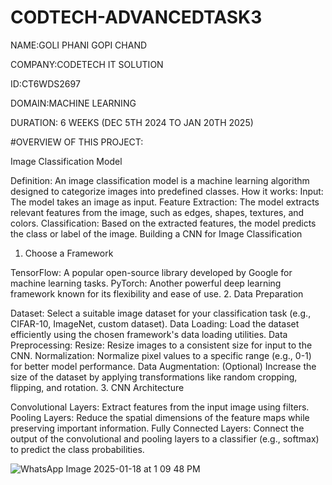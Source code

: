 # CODTECH-ADVANCEDTASK3

NAME:GOLI PHANI GOPI CHAND

COMPANY:CODETECH IT SOLUTION

ID:CT6WDS2697

DOMAIN:MACHINE LEARNING

DURATION: 6 WEEKS (DEC 5TH 2024 TO JAN 20TH 2025)

#OVERVIEW OF THIS PROJECT:

Image Classification Model

Definition: An image classification model is a machine learning algorithm designed to categorize images into predefined classes.
How it works:
Input: The model takes an image as input.
Feature Extraction: The model extracts relevant features from the image, such as edges, shapes, textures, and colors.
Classification: Based on the extracted features, the model predicts the class or label of the image.
Building a CNN for Image Classification

1. Choose a Framework

TensorFlow: A popular open-source library developed by Google for machine learning tasks.
PyTorch: Another powerful deep learning framework known for its flexibility and ease of use.
2. Data Preparation

Dataset: Select a suitable image dataset for your classification task (e.g., CIFAR-10, ImageNet, custom dataset).
Data Loading: Load the dataset efficiently using the chosen framework's data loading utilities.
Data Preprocessing:
Resize: Resize images to a consistent size for input to the CNN.
Normalization: Normalize pixel values to a specific range (e.g., 0-1) for better model performance.
Data Augmentation: (Optional) Increase the size of the dataset by applying transformations like random cropping, flipping, and rotation.
3. CNN Architecture

Convolutional Layers: Extract features from the input image using filters.
Pooling Layers: Reduce the spatial dimensions of the feature maps while preserving important information.
Fully Connected Layers: Connect the output of the convolutional and pooling layers to a classifier (e.g., softmax) to predict the class probabilities.

![WhatsApp Image 2025-01-18 at 1 09 48 PM](https://github.com/user-attachments/assets/827e19bb-437c-47ab-a035-32b86db5dca9)

